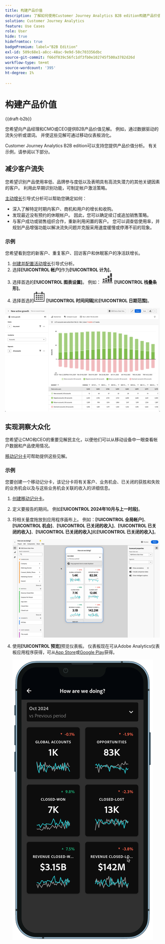 ```yaml
---
title: 构建产品价值
description: 了解如何使用Customer Journey Analytics B2B edition构建产品价值。
solution: Customer Journey Analytics
feature: Use Cases
role: User
hide: true
hidefromtoc: true
badgePremium: label="B2B Edition"
exl-id: 509c68e1-a8cc-48ac-9e9d-50c703356dbc
source-git-commit: f66df039c56fc1df3fb0e102745f500a3782d26d
workflow-type: tm+mt
source-wordcount: '395'
ht-degree: 1%

---
```


# 构建产品价值

{{draft-b2b}}

您希望向产品经理和CMO或CEO提供B2B产品价值见解。 例如，通过数据驱动的流失分析或谓词。 并使这些见解可通过移动仪表板消化。

Customer Journey Analytics B2B edition可以支持您提供产品价值分析。 有关示例，请参阅以下部分。


## 减少客户流失

您希望识别产品使用率低、品牌参与度低以及表明具有高流失潜力的其他关键因素的客户。 利用此早期识别功能，可制定帐户激活策略。

[主动增长](/help/guided-analysis/types/active-growth.md)引导式分析可以帮助您确定如何：

* 深入了解特定时期内客户、商机和用户的增长和收购。
* 发现最近没有预约的休眠帐户。 因此，您可以确定续订或追加销售策略。
* 与客户成功或销售组织合作，重新利用闲置的客户。 您可以调查低使用率，并规划产品增强功能以解决流失问题并克服采用速度缓慢或停滞不前的现象。

### 示例

您希望看到您的新客户、重复客户、回访客户和休眠客户的净活跃增长。

1. [创建并配置活动增长](/help/guided-analysis/types/active-growth.md)引导式分析。
1. 选择&#x200B;**[!UICONTROL 帐户]**&#x200B;作为&#x200B;**[!UICONTROL 计为]**。
1. 选择首选的&#x200B;**[!UICONTROL 图表设置]**。 例如： ![GraphBarVerticalStacked](/help/assets/icons/GraphBarVerticalStacked.svg) **[!UICONTROL 栈叠条形]**。
1. 选择首选的![日历](/help/assets/icons/Calendar.svg) **[!UICONTROL 时间间隔]**&#x200B;和&#x200B;**[!UICONTROL 日期范围]**。

![B2B用例 — 构建产品值 — 减少流失 — 主动增长](assets/b2b-uc-build-product-value-active-growth.png)


## 实现洞察大众化

您希望让CMO和CEO的重要见解民主化，以便他们可以从移动设备中一眼查看帐户数据和产品使用情况。

[移动记分卡](/help/mobile-app/home.md)可帮助提供这些见解。

### 示例

您要创建一个移动记分卡，该记分卡将有关客户、业务机会、已关闭的获胜和失败的业务机会以及与这些业务机会关联的收入的详细信息。

1. [创建移动记分卡](/help/mobile-app/create-scorecard.md)。
1. 定义要报告的期间。 例如&#x200B;**[!UICONTROL 2024年10月与上一时段]**。
1. 将相关量度拖放到应用程序画布上。 例如：**[!UICONTROL 全局帐户]**、**[!UICONTROL 机会]**、**[!UICONTROL 已关闭的收入]**、**[!UICONTROL 已关闭的收入]**、**[!UICONTROL 已关闭的收入]**&#x200B;和&#x200B;**[!UICONTROL 已关闭的收入]**。

   ![B2B用例 — 构建产品值 — 使分析大众化 — 移动记分卡](assets/b2b-uc-build-product-value-mobile-scorecard.png)

1. 使用&#x200B;**[!UICONTROL 预览]**&#x200B;预览仪表板。 仪表板现在可从Adobe Analytics仪表板应用程序获得，可从[App Store](https://apps.apple.com/us/app/adobe-analytics-dashboards/id1509062264)或[Google Play](https://play.google.com/store/apps/details?id=com.adobe.analyticsdashboards)获得。

   ![B2B用例 — 构建产品值 — 使分析大众化 — 移动记分卡预览](assets/b2b-uc-build-product-value-mobile-scorecard-preview.png)
